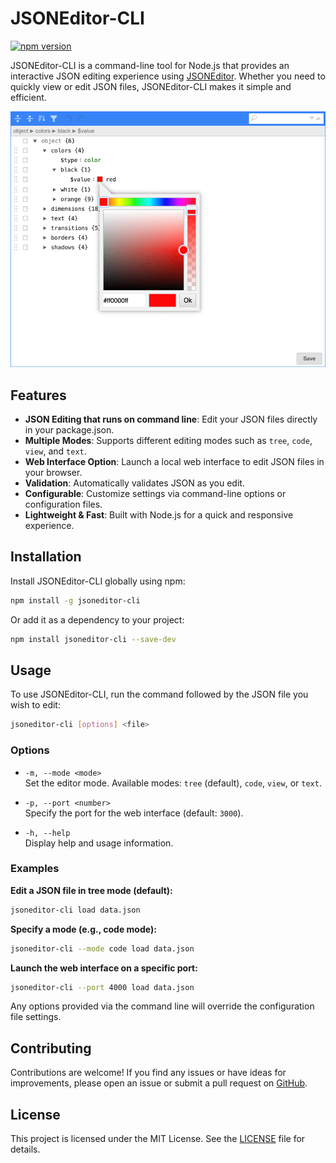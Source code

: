 # JSONEditor-CLI

[![npm version](https://badge.fury.io/js/jsoneditor-cli.svg)](http://badge.fury.io/js/jsoneditor-cli)

JSONEditor-CLI is a command-line tool for Node.js that provides an interactive JSON editing experience using [JSONEditor](https://github.com/josdejong/jsoneditor). Whether you need to quickly view or edit JSON files, JSONEditor-CLI makes it simple and efficient.

<img src="jsoneditor-cli.png" alt="JSONEditor-CLI" width="600"/>

## Features

- **JSON Editing that runs on command line**: Edit your JSON files directly in your package.json.
- **Multiple Modes**: Supports different editing modes such as `tree`, `code`, `view`, and `text`.
- **Web Interface Option**: Launch a local web interface to edit JSON files in your browser.
- **Validation**: Automatically validates JSON as you edit.
- **Configurable**: Customize settings via command-line options or configuration files.
- **Lightweight & Fast**: Built with Node.js for a quick and responsive experience.

## Installation

Install JSONEditor-CLI globally using npm:

```bash
npm install -g jsoneditor-cli
```

Or add it as a dependency to your project:

```bash
npm install jsoneditor-cli --save-dev
```

## Usage

To use JSONEditor-CLI, run the command followed by the JSON file you wish to edit:

```bash
jsoneditor-cli [options] <file>
```

### Options

- `-m, --mode <mode>`  
  Set the editor mode. Available modes: `tree` (default), `code`, `view`, or `text`.

- `-p, --port <number>`  
  Specify the port for the web interface (default: `3000`).

- `-h, --help`  
  Display help and usage information.

### Examples

**Edit a JSON file in tree mode (default):**

```bash
jsoneditor-cli load data.json
```

**Specify a mode (e.g., code mode):**

```bash
jsoneditor-cli --mode code load data.json
```

**Launch the web interface on a specific port:**

```bash
jsoneditor-cli --port 4000 load data.json
```

Any options provided via the command line will override the configuration file settings.

## Contributing

Contributions are welcome! If you find any issues or have ideas for improvements, please open an issue or submit a pull request on [GitHub](https://github.com/artursopelnik/jsoneditor-cli).

## License

This project is licensed under the MIT License. See the [LICENSE](LICENSE.txt) file for details.
